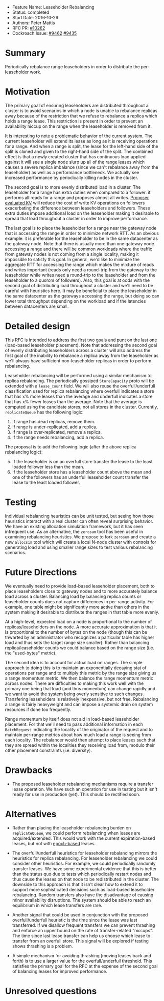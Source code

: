 - Feature Name: Leaseholder Rebalancing
- Status: completed
- Start Date: 2016-10-26
- Authors: Peter Mattis
- RFC PR: [#10262](https://github.com/cockroachdb/cockroach/pull/10262)
- Cockroach Issue: [#9462](https://github.com/cockroachdb/cockroach/issues/9462) [#9435](https://github.com/cockroachdb/cockroach/issues/9435)

# Summary

Periodically rebalance range leaseholders in order to distribute the
per-leaseholder work.

# Motivation

The primary goal of ensuring leaseholders are distributed throughout a
cluster is to avoid scenarios in which a node is unable to rebalance
replicas away because of the restriction that we refuse to rebalance a
replica which holds a range lease. This restriction is present in
order to prevent an availability hiccup on the range when the
leaseholder is removed from it.

It is interesting to note a problematic behavior of the current
system. The current leaseholder will extend its lease as long as it is
receiving operations for a range. And when a range is split, the lease
for the left-hand side of the split is cloned and given to the
right-hand side of the split. The combined effect is that a newly
created cluster that has continuous load applied against it will see a
single node slurp up all of the range leases which causes a severe
replica imbalance (since we can't rebalance away from the leaseholder)
as well as a performance bottleneck. We actually see increased
performance by periodically killing nodes in the cluster.

The second goal is to more evenly distributed load in a cluster. The
leaseholder for a range has extra duties when compared to a follower:
it performs all reads for a range and proposes almost all
writes. [Proposer evaluated KV](proposer_evaluated_kv.md) will reduce
the cost of write KV operations on followers exacerbating the
difference between leaseholders and followers. These extra duties
impose additional load on the leaseholder making it desirable to
spread that load throughout a cluster in order to improve performance.

The last goal is to place the leaseholder for a range near the gateway
node that is accessing the range in order to minimize network RTT. As
an obvious example: it is preferable for the leaseholder to be in the
same datacenter as the gateway node. Note that there is usually more
than one gateway node accessing a range and there will be common
workloads where the traffic from gateway nodes is not coming from a
single locality, making it impossible to satisfy this goal. In general,
we'd like to minimize the aggregate RTT for accessing the range which
makes the mixture of reads and writes important (reads only need a
round-trip from the gateway to the leaseholder while writes need a
round-trip to the leaseholder and from the leaseholder to a quorom of
followers). Also, this goal is at odds with the second goal of
distributing load throughout a cluster and we'll need to be careful
with heuristics here. It may be beneficial to place the leaseholder in
the same datacenter as the gateways accessing the range, but doing so
can lower total throughput depending on the workload and if the
latencies between datacenters are small.

# Detailed design

This RFC is intended to address the first two goals and punt on the
last one (load-based leaseholder placement). Note that addressing the
second goal of evenly distributing leaseholders across a cluster will
also address the first goal of the inability to rebalance a replica
away from the leaseholder as we'll always have sufficient
non-leaseholder replicas in order to perform rebalancing.

Leaseholder rebalancing will be performed using a similar mechanism to
replica rebalancing. The periodically gossiped `StoreCapacity` proto
will be extended with a `lease_count` field. We will also reuse the
overfull/underfull classification used for replica rebalancing where
overfull indicates a store that has x% more leases than the average
and underfull indicates a store that has x% fewer leases than the
average. Note that the average is computed using the candidate stores,
not all stores in the cluster. Currently, `replicateQueue` has the
following logic:

1. If range has dead replicas, remove them.
2. If range is under-replicated, add a replica.
3. If range is over-replicated, remove a replica.
4. If the range needs rebalancing, add a replica.

The proposal is to add the following logic (after the above replica
rebalancing logic):

5. If the leaseholder is on an overfull store transfer the lease to
the least loaded follower less than the mean.
6. If the leaseholder store has a leaseholder count above the mean and
one of the followers has an underfull leaseholder count transfer the
lease to the least loaded follower.

# Testing

Individual rebalancing heuristics can be unit tested, but seeing how
those heuristics interact with a real cluster can often reveal
surprising behavior. We have an existing allocation simulation
framework, but it has seen infrequent use. As an alternative, the
`zerosum` tool has been useful in examining rebalancing heuristics. We
propose to fork `zerosum` and create a new `allocsim` tool which will
create a local N-node cluster with controls for generating load and
using smaller range sizes to test various rebalancing scenarios.

# Future Directions

We eventually need to provide load-based leaseholder placement, both
to place leaseholders close to gateway nodes and to more accurately
balance load across a cluster. Balancing load by balancing replica
counts or leaseholder counts does not capture differences in per-range
activity. For example, one table might be significantly more active
than others in the system making it desirable to distribute the ranges
in that table more evenly.

At a high-level, expected load on a node is proportional to the number
of replicas/leaseholders on the node. A more accurate approximation is
that it is proportional to the number of bytes on the node (though
this can be thwarted by an administrator who recognizes a particular
table has higher load and thus sets the target range size
smaller). Rather than balancing replica/leaseholder counts we could
balance based on the range size (i.e. the "used-bytes" metric).

The second idea is to account for actual load on ranges. The simple
approach to doing this is to maintain an exponentially decaying stat
of operations per range and to multiply this metric by the range size
giving us a range momentum metric. We then balance the range momentum
metric across nodes. There are difficulties to making this work well
with the primary one being that load (and thus momentum) can change
rapidly and we want to avoid the system being overly sensitive to such
changes. Transfering leaseholders is relatively inexpensive, but not
free. Rebalancing a range is fairly heavyweight and can impose a
systemic drain on system resources if done too frequently.

Range momentum by itself does not aid in load-based leaseholder
placement. For that we'll need to pass additional information in each
`BatchRequest` indicating the locality of the originator of the
request and to maintain per-range metrics about how much load a range
is seeing from each locality. The rebalancer would then attempt to
place leases such that they are spread within the localities they
receiving load from, modulo their other placement constraints
(i.e. diversity).

# Drawbacks

* The proposed leaseholder rebalancing mechanisms require a transfer
  lease operation. We have such an operation for use in testing but it
  isn't ready for use in production (yet). This should be rectified
  soon.

# Alternatives

* Rather than placing the leaseholder rebalancing burden on
  `replicateQueue`, we could perform rebalancing when leases are
  acquired/extended. This would work with the current expiration-based
  leases, but not with [epoch-based](range_leases.md) leases.

* The overfull/underfull heuristics for leaseholder rebalancing
  mirrors the heuristics for replica rebalancing. For leaseholder
  rebalancing we could consider other heuristics. For example, we
  could periodically randomly transfer leases. We have some
  experimental evidence that this is better than the status quo due to
  tests which periodically restart nodes and thus cause the leases on
  that node to be redistributed in the cluster. The downside to this
  approach is that it isn't clear how to extend it to support more
  sophisticated decisions such as load-based leaseholder
  rebalancing. Random transfers also have the disadvantage of causing
  minor availability disruptions. The system should be able to reach
  an equilibrium in which lease transfers are rare.

* Another signal that could be used in conjunction with the proposed
  overfull/underfull heuristic is the time since the lease was last
  transferred. If we disallow frequent transfers we can prevent
  thrashing and enforce an upper bound on the rate of transfer-related
  "hiccups". The time since last lease transfer can help us choose
  which lease to transfer from an overfull store. This signal will be
  explored if testing shows thrashing is a problem.

* A simple mechanism for avoiding thrashing (moving leases back and
  forth) is to use a larger value for the overfull/underfull
  threshold. This satisfies the primary goal for the RFC at the
  expense of the second goal of balancing leases for improved
  performance.

# Unresolved questions
